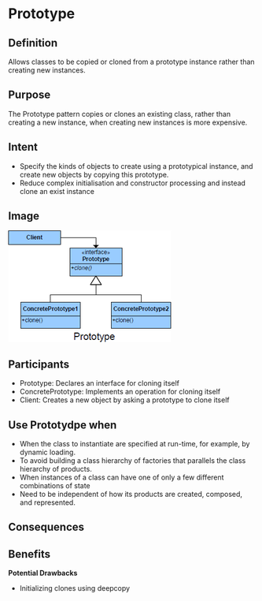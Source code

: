 # Prototype #

## Definition ##

Allows classes to be copied or cloned from a prototype instance rather than creating new instances.

## Purpose ##

The Prototype pattern copies or clones an existing class, rather than creating
a new instance, when creating new instances is more expensive.

## Intent ##

*	Specify the kinds of objects to create using a prototypical instance, and create new objects by copying this prototype.
*	Reduce complex initialisation and constructor processing and instead clone an exist instance

## Image ##

![alt text](./Images/Prototype-1.md.png "Prototype")

## Participants ##

+ Prototype: Declares an interface for cloning itself
+ ConcretePrototype: Implements an operation for cloning itself
+ Client: Creates a new object by asking a prototype to clone itself

## Use Prototydpe when ##

+ When the class to instantiate are specified at run-time, for example, by dynamic loading.
+ To avoid building a class hierarchy of factories that parallels the class hierarchy of products.
+ When instances of a class can have one of only a few different combinations of state
+ Need to be independent of how its products are created, composed, and
represented.

## Consequences ##

## Benefits ##

**Potential Drawbacks**

+ Initializing clones using deepcopy

